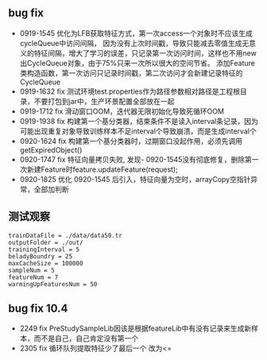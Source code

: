 ## bug fix
- 0919-1545 优化为LFB获取特征方式，第一次access一个对象时不应该生成cycleQueue中访问间隔，
因为没有上次时间戳，导致只能减去零值生成无意义的特征间隔，增大了学习的误差，只记录第一次访问时间，这样也不用new出CycleQueue对象，由于75%只来一次所以很大的空间节省。
添加Feature类构造函数，第一次访问只记录时间戳，第二次访问才会新建记录特征的CycleQueue
- 0919-1632 fix 测试环境test.properties作为路径参数相对路径是工程根目录，不要打包到jar中，生产环景配置全部放在一起
- 0919-1712 fix 滑动窗口OOM，迭代器无限初始化导致死循环OOM
- 0919-1938 fix 构建第一个基分类器，结束条件不是读入interval条记录，因为可能出现重复对象导致训练样本不足interval个导致崩溃，而是生成interval个
- 0920-1624 fix 构建第一个基分类器时，过期窗口没起作用，必须先调用getExpiredObject()
- 0920-1747 fix 特征向量拷贝失败, 发现- 0920-1545没有彻底修复，删除第一次新建Feature时feature.updateFeature(request);
- 0920-1825 优化 0920-1545 后引入，特征向量为空时，arrayCopy空指针异常，全部加判断
## 测试观察
```
trainDataFile = ./data/data50.tr
outputFolder = ./out/
trainingInterval = 5
beladyBoundry = 25
maxCacheSize = 100000
sampleNum = 5
featureNum = 7
warmingUpFeaturesNum = 50
```
## bug fix 10.4
* 2249 fix PreStudySampleLib因该是根据featureLib中有没有记录来生成新样本，而不是自己，自己肯定没有第一个
* 2305 fix 循环队列提取特征少了最后一个 改为<=
